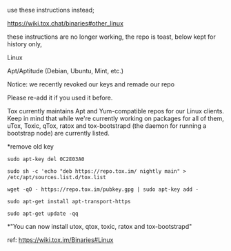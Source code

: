 use these instructions instead;

https://wiki.tox.chat/binaries#other_linux

these instructions are no longer working, the repo is toast, below kept for history only,

Linux

Apt/Aptitude (Debian, Ubuntu, Mint, etc.)

Notice: we recently revoked our keys and remade our repo

Please re-add it if you used it before.

Tox currently maintains Apt and Yum-compatible repos for our Linux clients.
Keep in mind that while we're currently working on packages for all of them, uTox, Toxic, qTox, ratox and tox-bootstrapd (the daemon for running a bootstrap node) are currently listed.

*remove old key

`sudo apt-key del 0C2E03A0`
 
`sudo sh -c 'echo "deb https://repo.tox.im/ nightly main" > /etc/apt/sources.list.d/tox.list`

`wget -qO - https://repo.tox.im/pubkey.gpg | sudo apt-key add -`

`sudo apt-get install apt-transport-https`

`sudo apt-get update -qq`

*"You can now install utox, qtox, toxic, ratox and tox-bootstrapd"

ref: https://wiki.tox.im/Binaries#Linux
